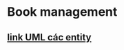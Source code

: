 # Book management

## [link UML các entity](https://docs.google.com/document/d/1JS99uJu5c5j_0PgHFnM-8voGml8sfvO41nl31btIA_A/edit?fbclid=IwY2xjawFpugdleHRuA2FlbQIxMAABHco2rfc2w8cpQP25XJoQBjPOxjYL-huNd7XdewcpJZGB8QorpFxis22RQw_aem_2qImYAvPinsqgVF3MMsQ1A)
